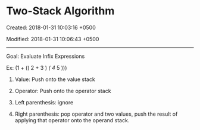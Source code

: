 # Two-Stack Algorithm

Created: 2018-01-31 10:03:16 +0500

Modified: 2018-01-31 10:06:43 +0500

---

Goal: Evaluate Infix Expressions

Ex: (1 + (( 2 + 3 ) *( 4* 5 )))

1. Value: Push onto the value stack

2. Operator: Push onto the operator stack

3. Left parenthesis: ignore

4. Right parenthesis: pop operator and two values, push the result of applying that operator onto the operand stack.
